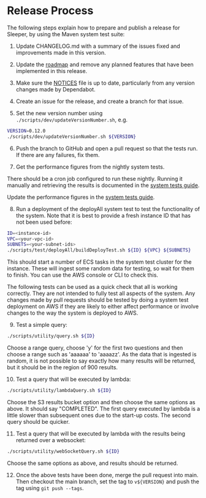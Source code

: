 Release Process
===============

The following steps explain how to prepare and publish a release for Sleeper, by using the Maven system test suite:

1. Update CHANGELOG.md with a summary of the issues fixed and improvements made in this version.

2. Update the [roadmap](roadmap.md) and remove any planned features that have been implemented in this release.

3. Make sure the [NOTICES](../../NOTICES) file is up to date, particularly from any version changes made by Dependabot.

4. Create an issue for the release, and create a branch for that issue.

5. Set the new version number using `./scripts/dev/updateVersionNumber.sh`, e.g.

```bash
VERSION=0.12.0
./scripts/dev/updateVersionNumber.sh ${VERSION}
```

6. Push the branch to GitHub and open a pull request so that the tests run. If there are any failures, fix them.

7. Get the performance figures from the nightly system tests.

There should be a cron job configured to run these nightly. Running it manually and retrieving the results is documented
in the [system tests guide](system-tests.md#nightly-test-scripts).

Update the performance figures in the [system tests guide](system-tests.md#performance-benchmarks).

8. Run a deployment of the deployAll system test to test the functionality of the system. Note that it is best to
   provide a fresh instance ID that has not been used before:

```bash
ID=<instance-id>
VPC=<your-vpc-id>
SUBNETS=<your-subnet-ids>
./scripts/test/deployAll/buildDeployTest.sh ${ID} ${VPC} ${SUBNETS}
```

This should start a number of ECS tasks in the system test cluster for the instance. These will ingest some random data
for testing, so wait for them to finish. You can use the AWS console or CLI to check this.

The following tests can be used as a quick check that all is working correctly. They are not intended to fully test
all aspects of the system. Any changes made by pull requests should be tested by doing a system test deployment on AWS
if they are likely to either affect performance or involve changes to the way the system is deployed to AWS.

9. Test a simple query:

```bash
./scripts/utility/query.sh ${ID}
```

Choose a range query, choose 'y' for the first two questions and then choose a range such as 'aaaaaa' to 'aaaazz'.
As the data that is ingested is random, it is not possible to say exactly how many results will be returned, but it
should be in the region of 900 results.

10. Test a query that will be executed by lambda:

```bash
./scripts/utility/lambdaQuery.sh ${ID}
```

Choose the S3 results bucket option and then choose the same options as above. It should say "COMPLETED".
The first query executed by lambda is a little slower than subsequent ones due to the start-up costs. The second query
should be quicker.

11. Test a query that will be executed by lambda with the results being returned over a websocket:

```bash
./scripts/utility/webSocketQuery.sh ${ID}
```

Choose the same options as above, and results should be returned.

12. Once the above tests have been done, merge the pull request into main. Then checkout the main branch,
    set the tag to `v${VERSION}` and push the tag using `git push --tags`.

